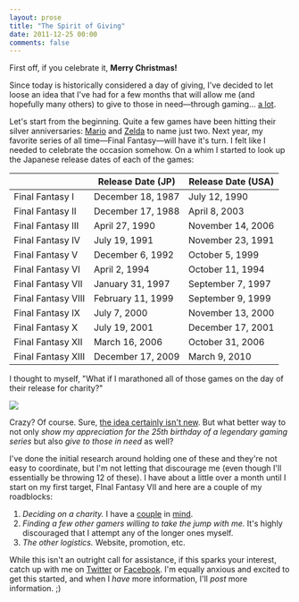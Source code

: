 ```yaml
---
layout: prose
title: "The Spirit of Giving"
date: 2011-12-25 00:00
comments: false
---
```


First off, if you celebrate it, **Merry Christmas!**

Since today is historically considered a day of giving, I've decided to let loose an idea that I've had for a few months that will allow me (and hopefully many others) to give to those in need—through gaming... [a lot][1].

Let's start from the beginning. Quite a few games have been hitting their silver anniversaries: [Mario][2] and [Zelda][3] to name just two. Next year, my favorite series of all time—Final Fantasy—will have it's turn. I felt like I needed to celebrate the occasion somehow. On a whim I started to look up the Japanese release dates of each of the games:


|                    | Release Date (JP) | Release Date (USA) |
| ------------------ | ----------------- | ------------------ |
| Final Fantasy I    | December 18, 1987 | July 12, 1990      |
| Final Fantasy II   | December 17, 1988 | April 8, 2003      |
| Final Fantasy III  | April 27, 1990    | November 14, 2006  |
| Final Fantasy IV   | July 19, 1991     | November 23, 1991  |
| Final Fantasy V    | December 6, 1992  | October 5, 1999    |
| Final Fantasy VI   | April 2, 1994     | October 11, 1994   |
| Final Fantasy VII  | January 31, 1997  | September 7, 1997  |
| Final Fantasy VIII | February 11, 1999 | September 9, 1999  |
| Final Fantasy IX   | July 7, 2000      | November 13, 2000  |
| Final Fantasy X    | July 19, 2001     | December 17, 2001  |
| Final Fantasy XII  | March 16, 2006    | October 31, 2006   |
| Final Fantasy XIII | December 17, 2009 | March 9, 2010      |

I thought to myself, "What if I marathoned all of those games on the day of their release for charity?"

<img src="/assets/4ef6eaaddabe9d6c11006af5/blog/tsogwallpaper.jpg">

Crazy? Of course. Sure, [the idea certainly isn't new][4]. But what better way to not only _show my appreciation for the 25th birthday of a legendary gaming series_ but also _give to those in need_ as well?

I've done the initial research around holding one of these and they're not easy to coordinate, but I'm not letting that discourage me (even though I'll essentially be throwing 12 of these). I have about a little over a month until I start on my first target, FInal Fantasy VII and here are a couple of my roadblocks:

1. _Deciding on a charity._ I have a [couple][5] in [mind][6].
2. _Finding a few other gamers willing to take the jump with me._ It's highly discouraged that I attempt any of the longer ones myself.
3. _The other logistics._ Website, promotion, etc.

While this isn't an outright call for assistance, if this sparks your interest, catch up with me on [Twitter][7] or [Facebook][8]. I'm equally anxious and excited to get this started, and when I _have_ more information, I'll _post_ more information. ;)

[1]: http://4.bp.blogspot.com/_D_Z-D2tzi14/S8TRIo4br3I/AAAAAAAACv4/Zh7_GcMlRKo/s400/ALOT.png
[2]: http://www.nintendo.com/sites/mario/
[3]: http://zelda.nintendo.com/
[4]: http://www.mariomarathon.com/
[5]: http://www.extra-life.org/
[6]: http://childsplaycharity.org/
[7]: https://twitter.com/bryanveloso
[8]: https://www.facebook.com/bryanveloso
